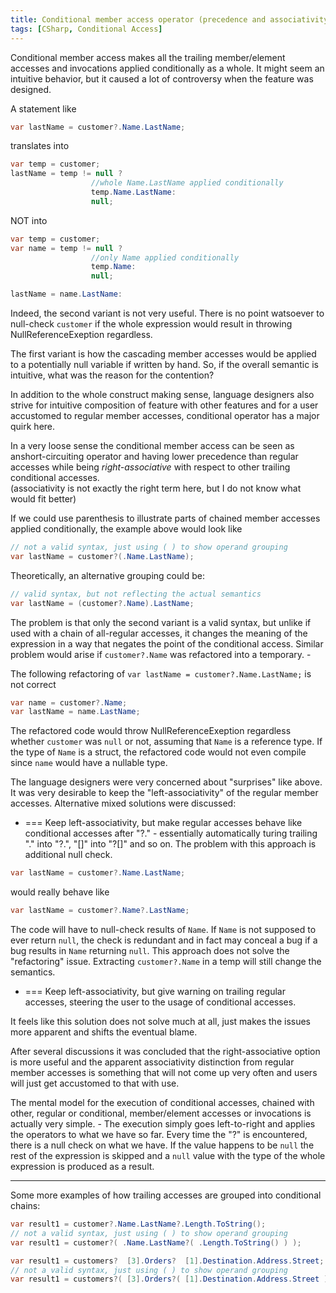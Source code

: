 ```yaml
---
title: Conditional member access operator (precedence and associativity).
tags: [CSharp, Conditional Access]
---
```

Conditional member access makes all the trailing member/element accesses and invocations applied conditionally as a whole. It might seem an intuitive behavior, but it caused a lot of controversy when the feature was designed.

A statement like

```cs
var lastName = customer?.Name.LastName;
```
translates into

```cs
var temp = customer;
lastName = temp != null ?       
                  //whole Name.LastName applied conditionally
                  temp.Name.LastName:
                  null;
```

NOT into

```cs
var temp = customer;
var name = temp != null ?       
                  //only Name applied conditionally
                  temp.Name:
                  null;

lastName = name.LastName:
```

Indeed, the second variant is not very useful. There is no point watsoever to null-check ```customer``` if the whole expression would result in throwing NullReferenceExeption regardless.

The first variant is how the cascading member accesses would be applied to a potentially null variable if written by hand.
So, if the overall semantic is intuitive, what was the reason for the contention?

In addition to the whole construct making sense, language designers also strive for  intuitive composition of feature with other features and for a user accustomed to regular member accesses, conditional operator has a major quirk here.  

In a very loose sense the conditional member access can be seen as anshort-circuiting operator and having lower precedence than regular accesses while being _right-associative_ with respect to other trailing conditional accesses.  
(associativity is not exactly the right term here, but I do not know what would fit better)

If we could use parenthesis to illustrate parts of chained member accesses applied conditionally, the example above would look like

```cs
// not a valid syntax, just using ( ) to show operand grouping
var lastName = customer?(.Name.LastName);
```

Theoretically, an alternative grouping could be:

```cs
// valid syntax, but not reflecting the actual semantics
var lastName = (customer?.Name).LastName;
```

The problem is that only the second variant is a valid syntax, but unlike if used with a chain of all-regular accesses, it changes the meaning of the expression in a way that negates the point of the conditional access. Similar problem would arise if ```customer?.Name``` was refactored into a temporary. -  

The following refactoring of ```var lastName = customer?.Name.LastName;``` is not correct

```cs
var name = customer?.Name;
var lastName = name.LastName;
```

The refactored code would throw NullReferenceExeption regardless whether ```customer``` was ```null``` or not, assuming that ```Name``` is a reference type. If the type of ```Name``` is a struct, the refactored code would not even compile since ```name``` would have a nullable type.

The language designers were very concerned about "surprises" like above. It was very desirable to keep the "left-associativity" of the regular member accesses. Alternative mixed solutions were discussed:

- === Keep left-associativity, but make regular accesses behave like conditional accesses after "?." - essentially automatically turing trailing "." into "?.", "[]" into "?[]" and so on.
The problem with this approach is additional null check.

```cs
var lastName = customer?.Name.LastName;
```

would really behave like

```cs
var lastName = customer?.Name?.LastName;
```

The code will have to null-check results of ```Name```. If ```Name``` is not supposed to ever return ```null```, the check is redundant and in fact may conceal a bug if a bug results in ```Name``` returning ```null```.
This approach does not solve the "refactoring" issue. Extracting ```customer?.Name``` in a temp will still change the semantics.

- === Keep left-associativity, but give warning on trailing regular accesses, steering the user to the usage of conditional accesses.

It feels like this solution does not solve much at all, just makes the issues more apparent and shifts the eventual blame.


After several discussions it was concluded that the right-associative option is more useful and the apparent associativity distinction from regular member accesses is something that will not come up very often and users will just get accustomed to that with use.

The mental model for the execution of conditional accesses, chained with other, regular or conditional, member/element accesses or invocations is actually very simple. - The execution simply goes left-to-right and applies the operators to what we have so far. Every time the "?" is encountered, there is a null check on what we have. If the value happens to be ```null``` the rest of the expression is skipped and a ```null``` value with the type of the whole expression is produced as a result.

---  
Some more examples of how trailing accesses are grouped into conditional chains:

```cs
var result1 = customer?.Name.LastName?.Length.ToString();
// not a valid syntax, just using ( ) to show operand grouping
var result1 = customer?( .Name.LastName?( .Length.ToString() ) );

var result1 = customers?  [3].Orders?  [1].Destination.Address.Street;
// not a valid syntax, just using ( ) to show operand grouping
var result1 = customers?( [3].Orders?( [1].Destination.Address.Street ) );
```
